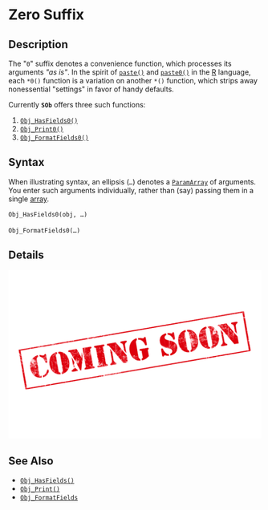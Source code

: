 # Zero Suffix #

## Description ##

The "`0`" suffix denotes a convenience function, which processes its arguments _"as is"_.  In the spirit of [`paste()`][r_paste] and [`paste0()`][r_paste] in the [R][r_lang] language, each `*0()` function is a variation on another `*()` function, which strips away nonessential "settings" in favor of handy defaults.

Currently **`SOb`** offers three such functions:

  1. [`Obj_HasFields0()`][sob_flds]
  1. [`Obj_Print0()`][sob_vis]
  1. [`Obj_FormatFields0()`][sob_vis]


## Syntax ##

When illustrating syntax, an ellipsis (`…`) denotes a [`ParamArray`][vba_parr] of arguments.  You enter such arguments individually, rather than (say) passing them in a single [array][vba_arr].

```vba
Obj_HasFields0(obj, …)

Obj_FormatFields0(…)
```


## Details ##

![](../med/banner_unfinished.png)


## See Also ##

  - [`Obj_HasFields()`][sob_flds]
  - [`Obj_Print()`][sob_vis]
  - [`Obj_FormatFields`][sob_vis]



  [r_paste]:  https://rdrr.io/r/base/paste.html
  [r_lang]:   https://www.r-project.org/about.html
  [sob_flds]: Fields.md
  [sob_vis]:  Visualization.md
  [vba_parr]: https://learn.microsoft.com/office/vba/language/concepts/getting-started/understanding-parameter-arrays
  [vba_arr]:  https://learn.microsoft.com/office/vba/language/concepts/getting-started/using-arrays

